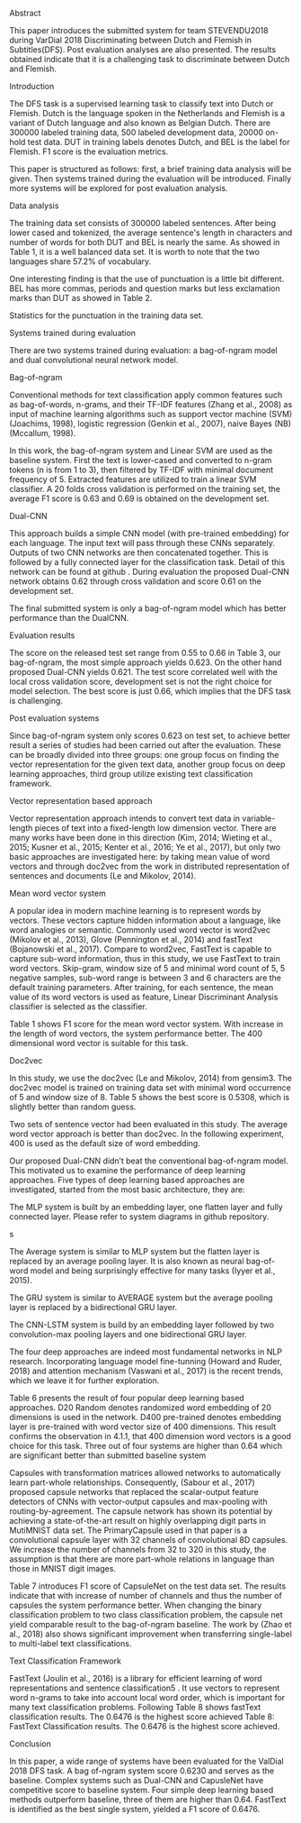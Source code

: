 Abstract 

This paper introduces the submitted system for team STEVENDU2018 during VarDial 2018 Discriminating between Dutch and Flemish in Subtitles(DFS). Post evaluation analyses are also presented. The results obtained indicate that it is a challenging task to discriminate between Dutch and Flemish.


Introduction 

The DFS task is a supervised learning task to classify text into Dutch or Flemish. Dutch is the language spoken in the Netherlands and Flemish is a variant of Dutch language and also known as Belgian Dutch. There are 300000 labeled training data, 500 labeled development data, 20000 on-hold test data. DUT in training labels denotes Dutch, and BEL is the label for Flemish. F1 score is the evaluation metrics. 

This paper is structured as follows: first, a brief training data analysis will be given. Then systems trained during the evaluation will be introduced. Finally more systems will be explored for post evaluation analysis.

Data analysis 

The training data set consists of 300000 labeled sentences. After being lower cased and tokenized, the average sentence's length in characters and number of words for both DUT and BEL is nearly the same. As showed in Table 1, it is a well balanced data set. It is worth to note that the two languages share 57.2% of vocabulary.


One interesting finding is that the use of punctuation is a little bit different. BEL has more commas, periods and question marks but less exclamation marks than DUT as showed in Table 2.
  
Statistics for the punctuation in the training data set.

Systems trained during evaluation

There are two systems trained during evaluation: a bag-of-ngram model and dual convolutional neural network model.


Bag-of-ngram

Conventional methods for text classification apply common features such as bag-of-words, n-grams, and their TF-IDF features (Zhang et al., 2008) as input of machine learning algorithms such as support vector machine (SVM) (Joachims, 1998), logistic regression (Genkin et al., 2007), naive Bayes (NB) (Mccallum, 1998). 

In this work, the bag-of-ngram system and Linear SVM are used as the baseline system. First the text is lower-cased and converted to n-gram tokens (n is from 1 to 3), then filtered by TF-IDF with minimal document frequency of 5. Extracted features are utilized to train a linear SVM classifier. A 20 folds cross validation is performed on the training set, the average F1 score is 0.63 and 0.69 is obtained on the development set.

Dual-CNN

This approach builds a simple CNN model (with pre-trained embedding) for each language. The input text will pass through these CNNs separately. Outputs of two CNN networks are then concatenated together. This is followed by a fully connected layer for the classification task. Detail of this network can be found at github . During evaluation the proposed Dual-CNN network obtains 0.62 through cross validation and score 0.61 on the development set. 

The final submitted system is only a bag-of-ngram model which has better performance than the DualCNN.

Evaluation results

The score on the released test set range from 0.55 to 0.66 in Table 3, our bag-of-ngram, the most simple approach yields 0.623. On the other hand proposed Dual-CNN yields 0.621. The test score correlated well with the local cross validation score, development set is not the right choice for model selection. The best score is just 0.66, which implies that the DFS task is challenging.


Post evaluation systems

Since bag-of-ngram system only scores 0.623 on test set, to achieve better result a series of studies had been carried out after the evaluation. These can be broadly divided into three groups: one group focus on finding the vector representation for the given text data, another group focus on deep learning approaches, third group utilize existing text classification framework.


Vector representation based approach

Vector representation approach intends to convert text data in variable-length pieces of text into a fixed-length low dimension vector. There are many works have been done in this direction (Kim, 2014; Wieting et al., 2015; Kusner et al., 2015; Kenter et al., 2016; Ye et al., 2017), but only two basic approaches are investigated here: by taking mean value of word vectors and through doc2vec from the work in distributed representation of sentences and documents (Le and Mikolov, 2014).

Mean word vector system 

A popular idea in modern machine learning is to represent words by vectors. These vectors capture hidden information about a language, like word analogies or semantic. Commonly used word vector is word2vec (Mikolov et al., 2013), Glove (Pennington et al., 2014) and fastText (Bojanowski et al., 2017). Compare to word2vec, FastText is capable to capture sub-word information, thus in this study, we use FastText to train word vectors. Skip-gram, window size of 5 and minimal word count of 5, 5 negative samples, sub-word range is between 3 and 6 characters are the default training parameters. After training, for each sentence, the mean value of its word vectors is used as feature, Linear Discriminant Analysis classifier is selected as the classifier.

Table 1 shows F1 score for the mean word vector system. With increase in the length of word vectors, the system performance better. The 400 dimensional word vector is suitable for this task.



Doc2vec

In this study, we use the doc2vec (Le and Mikolov, 2014) from gensim3. The doc2vec model is trained on training data set with minimal word occurrence of 5 and window size of 8. Table 5 shows the best score is 0.5308, which is slightly better than random guess.

Two sets of sentence vector had been evaluated in this study. The average word vector approach is better than doc2vec. In the following experiment, 400 is used as the default size of word embedding.

Our proposed Dual-CNN didn’t beat the conventional bag-of-ngram model. This motivated us to examine the performance of deep learning approaches. Five types of deep learning based approaches are investigated, started from the most basic architecture, they are:

The MLP system is built by an embedding layer, one flatten layer and fully connected layer. Please refer to system diagrams in github repository.



















s

The Average system is similar to MLP system but the flatten layer is replaced by an average pooling layer. It is also known as neural bag-of-word model and being surprisingly effective for many tasks (Iyyer et al., 2015).

The GRU system is similar to AVERAGE system but the average pooling layer is replaced by a bidirectional GRU layer.

The CNN-LSTM system is build by an embedding layer followed by two convolution-max pooling layers and one bidirectional GRU layer. 

The four deep approaches are indeed most fundamental networks in NLP research. Incorporating language model fine-tunning (Howard and Ruder, 2018) and attention mechanism (Vaswani et al., 2017) is the recent trends, which we leave it for further exploration.

Table 6 presents the result of four popular deep learning based approaches. D20 Random denotes randomized word embedding of 20 dimensions is used in the network. D400 pre-trained denotes embedding layer is pre-trained with word vector size of 400 dimensions. This result confirms the observation in 4.1.1, that 400 dimension word vectors is a good choice for this task. Three out of four systems are higher than 0.64 which are significant better than submitted baseline system

Capsules with transformation matrices allowed networks to automatically learn part-whole relationships. Consequently, (Sabour et al., 2017) proposed capsule networks that replaced the scalar-output feature detectors of CNNs with vector-output capsules and max-pooling with routing-by-agreement. The capsule network has shown its potential by achieving a state-of-the-art result on highly overlapping digit parts in MutiMNIST data set. The PrimaryCapsule used in that paper is a convolutional capsule layer with 32 channels of convolutional 8D capsules. We increase the number of channels from 32 to 320 in this study, the assumption is that there are more part-whole relations in language than those in MNIST digit images.

Table 7 introduces F1 score of CapsuleNet on the test data set. The results indicate that with increase of number of channels and thus the number of capsules the system performance better. When changing the binary classification problem to two class classification problem, the capsule net yield comparable result to the bag-of-ngram baseline. The work by (Zhao et al., 2018) also shows significant improvement when transferring single-label to multi-label text classifications.

Text Classification Framework

FastText (Joulin et al., 2016) is a library for efficient learning of word representations and sentence classification5 . It use vectors to represent word n-grams to take into account local word order, which is important for many text classification problems. Following Table 8 shows fastText classification results. The 0.6476 is the highest score achieved
Table 8: FastText Classification results. The 0.6476 is the highest score achieved.

Conclusion

In this paper, a wide range of systems have been evaluated for the ValDial 2018 DFS task. A bag of-ngram system score 0.6230 and serves as the baseline. Complex systems such as Dual-CNN and CapusleNet have competitive score to baseline system. Four simple deep learning based methods outperform baseline, three of them are higher than 0.64. FastText is identified as the best single system, yielded a F1 score of 0.6476.
